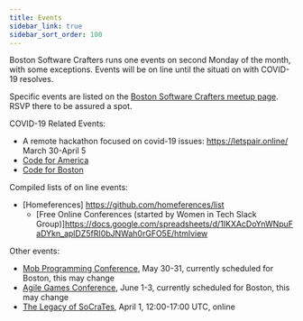 ```yaml
---
title: Events
sidebar_link: true
sidebar_sort_order: 100
---
```


Boston Software Crafters runs one events on second Monday of the month, with some exceptions.  Events will be on line until the situati
on with COVID-19 resolves.

Specific events are listed on the [Boston Software Crafters meetup page](http://meetup.com/bostonsoftwarecrafters).  RSVP there to be assured a spot.

COVID-19 Related Events:
- A remote hackathon focused on covid-19 issues: https://letspair.online/ March 30-April 5
- [Code for America](https://www.codeforamerica.com)
- [Code for Boston](https://www.codeforboston.com)

Compiled lists of on line events:
- [Homeferences] https://github.com/homeferences/list
  - [Free Online Conferences (started by Women in Tech Slack Group)]https://docs.google.com/spreadsheets/d/1IKXAcDoYnWNpuFaDYkn_aplDZ5fRI0bJNWah0rGFO5E/htmlview

Other events:
- [Mob Programming Conference](https://mobprogrammingconference.com), May 30-31, currently scheduled for Boston, this may change
- [Agile Games Conference](https://agilegamesnewengland.com), June 1-3, currently scheduled for Boston, this may change
- [The Legacy of SoCraTes](https://www.crowdcast.io/e/the-legacy-of-socrates), April 1, 12:00-17:00 UTC, online

